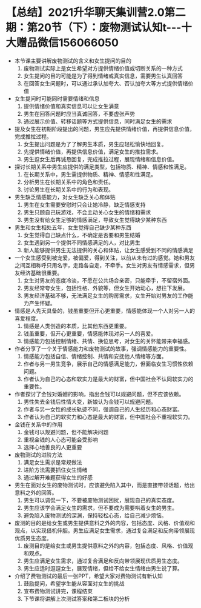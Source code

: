 # 【总结】2021升华聊天集训营2.0第二期：第20节（下）：废物测试认知t---十大赠品微信156066050

-   本节课主要讲解废物测试的含义和女生提问的目的
    1.  废物测试实际上是女生希望对方提供情绪价值或切断关系的一种方式
    2.  女生提问的目的可能是为了得到情绪或真实信息，需要男生认真回答
    3.  在回答女生问题时，可以通过承认加夸大、否认加夸大等方式提供情绪价值
-   女生提问时可能同时需要情绪和信息
    1.  提供情绪价值和真实信息可以让女生满意
    2.  男生在回答问题时应当真诚回答，不要虚张声势
    3.  通过展示价值、转移话题等方式提供信息，同时满足女生的需求
-   提及女生在初期阶段提出的问题，男生应先提供情绪价值，再提供信息价值，完成推拉过程。
    1.  女生提出问题是为了了解男生本质，男生应轻松愉快地回复。
    2.  先提供情绪价值，再提供信息价值，满足女生的推拉需求。
    3.  男生逗女生后再诚恳回复，完成推拉过程，展现情绪和信息价值。
-   探讨长期关系中男生应提供的满足类型，包括物质、精神、情感和性满足。
    1.  在长期关系中，男生需提供物质、精神、情感和性满足。
    2.  分析男生在长期关系中的角色和责任。
    3.  讨论男生在长期关系中的行为和表现。
-   男生缺乏情感能力，对女生缺乏关心和体贴
    1.  男生在女生需要安慰时只会让她冷静，缺乏情感支持
    2.  男生只顾自己玩游戏，不会主动关心女生的情绪和需求
    3.  男生没有给女生足够的情感满足，导致女生觉得缺少某种东西
-   男生和女生相处五年，女生觉得自己缺少某种东西
    1.  女生觉得自己缺点什么，不确定是否要和男生结婚
    2.  女生遇到另一个提供不同情感满足的人，对比男生
    3.  新人能够提供男生无法提供的关心和体贴，让女生感受到不同的情感满足
-   一个女生感受到被宠爱，被偏爱，得到关注，以前从未有过的感觉。她和男友之间互相称呼只用名字，走路各自走，不牵手。女生对男友有情感需求，但男友经济基础很重要。
    1.  女生对男友的态度冷淡，不愿在公共场合亲密，只能牵手，不留宿外面。
    2.  男友经常夸女生，包括性格、外貌等，但女生开始动心，想往下发展。
    3.  男友经济基础不够，无法满足女生的购房需求，女生开始对男友的工作能力产生怀疑。
-   情感是人先天具备的，钱虽重要但开心更重要，情感能体现一个人对另一人的喜爱程度。
    1.  情感是人类创造的本质，比其他东西更重要。
    2.  钱虽重要，但开心更重要，情感能体现对另一人的喜爱。
    3.  情感能力包括控制情绪、共情、换位思考，对女生的关怀能带来幸福感。
-   作者分享了一个关于情感能力和废物测试的故事，强调情感能力的重要性。
    1.  情感能力包括自信、情绪控制、共情和安抚他人情绪等方面。
    2.  作者与另一男生竞争，展示自己的情感满足能力，但面临女生习惯性依赖问题。
    3.  作者认为自己的心态和软实力是最大的财富，但中国社会不认同软实力的重要性。
-   作者探讨了金钱对婚姻的影响，指出金钱可以规避问题，但不应该依赖。
    1.  男性失去金钱后性情大变，新娘认为金钱可以规避问题。
    2.  作者与另一女性的成长轨迹不同，强调自己的人生经历和心态财富。
    3.  作者认为自己的软实力和心态是最大的财富，但中国社会不重视软实力。
-   金钱在关系中的作用
    1.  金钱可以规避问题，但不能解决问题
    2.  重视金钱的人心态可能会受影响
    3.  选择心地善良的人更重要
-   废物测试的进阶方法
    1.  满足女生需求是常规做法
    2.  进阶方法需要抓住女生情绪
    3.  通过解开难题获得女生的好感
-   男生在面对女生的废物测试时，应该避免陷入其中，而是直接带领话题，给出意料之外的回答。
    1.  男生可以调侃一下，不要被废物测试困扰，展现自己的真实态度。
    2.  男生应该学会满足女生的需求，但不要成为需要哄着女生的男生。
    3.  避免陷入废物测试的深渊，保持轻松心态，给自己减少烦恼。
-   废测的目的是给女生或男生提供意料之外的内容，包括态度、风格、价值观和观点，以实现借机伸胆。男生应满足女生需求，通过复合满足和反向带领展现优质男生态度。
    1.  废测目的是给女生或男生提供意料之外的内容，包括态度、风格、价值观和观点。
    2.  男生应满足女生需求，通过复合满足和反向带领展现优质男生态度。
    3.  男生应适时逗逗女生，展现情绪，但给不给女生情绪由男生说了算。
-   介绍了费物测试的最后一张PPT，希望大家对费物测试有新认知
    1.  鼓励提问，希望学生能从容面对女生的挑战
    2.  宣布费物测试讲完，课程结束
    3.  下节课将讲解上次测试答案和第二板块的分析
